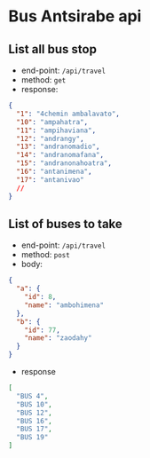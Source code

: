 # Bus Antsirabe api

## List all bus stop

- end-point: `/api/travel`
- method: `get`
- response:

```json
{
  "1": "4chemin ambalavato",
  "10": "ampahatra",
  "11": "ampihaviana",
  "12": "andrangy",
  "13": "andranomadio",
  "14": "andranomafana",
  "15": "andranonahoatra",
  "16": "antanimena",
  "17": "antanivao"
  //
}
```

## List of buses to take

- end-point: `/api/travel`
- method: `post`
- body:

```json
{
  "a": {
    "id": 8,
    "name": "ambohimena"
  },
  "b": {
    "id": 77,
    "name": "zaodahy"
  }
}
```
- response
```json
[
  "BUS 4",
  "BUS 10",
  "BUS 12",
  "BUS 16",
  "BUS 17",
  "BUS 19"
]
```
